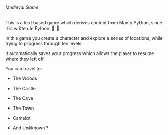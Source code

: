 ###### Medieval Game

This is a text based game which derives content from Monty Python, since it is written in Python.
    :snake:
    :snake:


In this game you create a character and explore a series of locations, while trying to progress through ten levels!

It automatically saves your progress which allows the player to resume where they left off.

You can travel to:

- The Woods

- The Castle

- The Cave

- The Town

- Camelot

- And Unkknown ?


